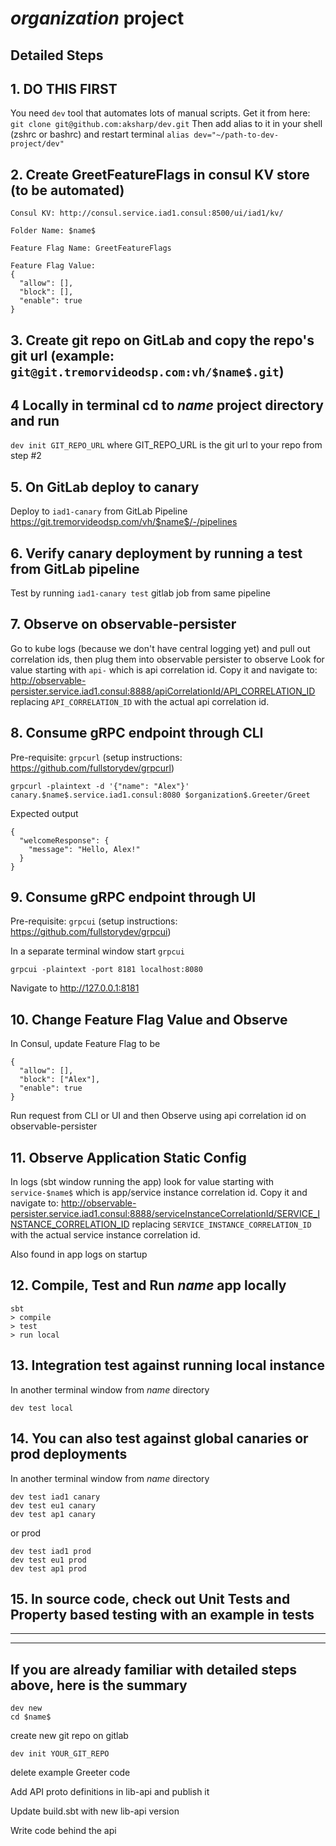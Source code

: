 # $organization$ project

## Detailed Steps
## 1. DO THIS FIRST
You need `dev` tool that automates lots of manual scripts. Get it from here:
`git clone git@github.com:aksharp/dev.git`
Then add alias to it in your shell (zshrc or bashrc) and restart terminal
`alias dev="~/path-to-dev-project/dev"`

## 2. Create GreetFeatureFlags in consul KV store (to be automated)
```arma.header
Consul KV: http://consul.service.iad1.consul:8500/ui/iad1/kv/

Folder Name: $name$

Feature Flag Name: GreetFeatureFlags

Feature Flag Value:
{
  "allow": [],
  "block": [],
  "enable": true
}
```

## 3. Create git repo on GitLab and copy the repo's git url (example: `git@git.tremorvideodsp.com:vh/$name$.git`)

## 4 Locally in terminal cd to $name$ project directory and run
`dev init GIT_REPO_URL` where GIT_REPO_URL is the git url to your repo from step #2

## 5. On GitLab deploy to canary
Deploy to `iad1-canary` from GitLab Pipeline https://git.tremorvideodsp.com/vh/$name$/-/pipelines

## 6. Verify canary deployment by running a test from GitLab pipeline
Test by running `iad1-canary test` gitlab job from same pipeline 

## 7. Observe on observable-persister
Go to kube logs (because we don't have central logging yet) and pull out correlation ids, then plug them into observable persister to observe
Look for value starting with `api-` which is api correlation id. Copy it and navigate to:
http://observable-persister.service.iad1.consul:8888/apiCorrelationId/API_CORRELATION_ID
replacing `API_CORRELATION_ID` with the actual api correlation id.

## 8. Consume gRPC endpoint through CLI
Pre-requisite: `grpcurl` (setup instructions: https://github.com/fullstorydev/grpcurl)

```
grpcurl -plaintext -d '{"name": "Alex"}' canary.$name$.service.iad1.consul:8080 $organization$.Greeter/Greet
```

Expected output
```arma.header
{
  "welcomeResponse": {
    "message": "Hello, Alex!"
  }
}
```

## 9. Consume gRPC endpoint through UI

Pre-requisite: `grpcui` (setup instructions: https://github.com/fullstorydev/grpcui)

In a separate terminal window start `grpcui`
```
grpcui -plaintext -port 8181 localhost:8080
```
Navigate to http://127.0.0.1:8181


## 10. Change Feature Flag Value and Observe
In Consul, update Feature Flag to be
```arma.header
{
  "allow": [],
  "block": ["Alex"],
  "enable": true
}
```
Run request from CLI or UI and then Observe using api correlation id on observable-persister

## 11. Observe Application Static Config
In logs (sbt window running the app) look for value starting with `service-$name$` which is app/service instance correlation id. Copy it and navigate to:
http://observable-persister.service.iad1.consul:8888/serviceInstanceCorrelationId/SERVICE_INSTANCE_CORRELATION_ID
replacing `SERVICE_INSTANCE_CORRELATION_ID` with the actual service instance correlation id.

Also found in app logs on startup

## 12. Compile, Test and Run $name$ app locally
```
sbt 
> compile
> test
> run local
```

## 13. Integration test against running local instance
In another terminal window from $name$ directory
```
dev test local
```

## 14. You can also test against global canaries or prod deployments
In another terminal window from $name$ directory
```
dev test iad1 canary
dev test eu1 canary
dev test ap1 canary
```
or prod
```
dev test iad1 prod
dev test eu1 prod
dev test ap1 prod
```

## 15. In source code, check out Unit Tests and Property based testing with an example in tests


-----------
-----------
## If you are already familiar with detailed steps above, here is the summary
```arma.header
dev new
cd $name$
```
create new git repo on gitlab
```
dev init YOUR_GIT_REPO
```
delete example Greeter code

Add API proto definitions in lib-api and publish it

Update build.sbt with new lib-api version

Write code behind the api